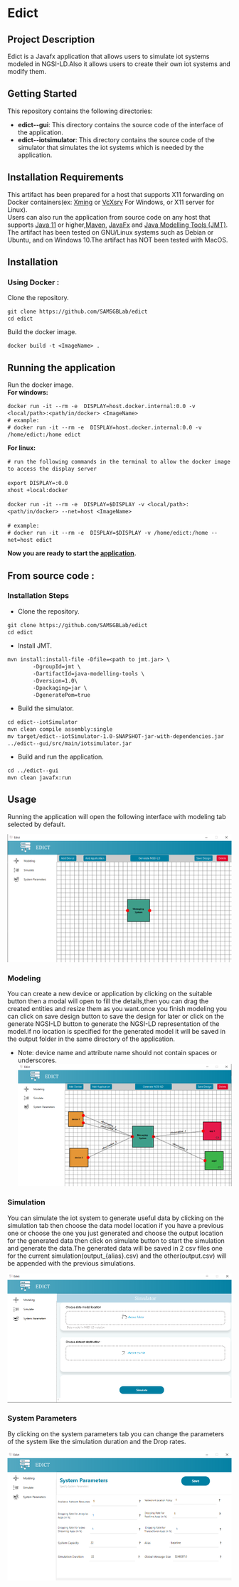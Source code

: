 # Edict

## Project Description
Edict is a Javafx application that allows users to simulate iot systems modeled in NGSI-LD.Also it allows users to create their own iot systems and modify them.

## Getting Started
This repository contains the following directories:
* **edict--gui**: This directory contains the source code of the interface of the application.
* **edict--iotsimulator**: This directory contains the source code of the simulator that simulates the iot systems which is needed by the application.

## Installation Requirements
This artifact has been prepared for a host that supports X11 forwarding on Docker containers(ex: [Xming](https://sourceforge.net/projects/xming/) or [VcXsrv](https://sourceforge.net/projects/vcxsrv/) For Windows, or X11 server for Linux).<br>
Users can also run the application from source code on any host that supports [Java 11](https://www.oracle.com/java/technologies/javase-jdk11-downloads.html) or higher,[Maven](https://maven.apache.org/download.cgi), [JavaFx](https://gluonhq.com/products/javafx/) and [Java Modelling Tools (JMT)](http://sourceforge.net/projects/jmt/files/jmt/JMT-1.2.0/JMT-singlejar-1.2.0.jar/download).
The artifact has been tested on GNU/Linux systems such as Debian or Ubuntu, and on Windows 10.The artifact has NOT been tested with MacOS.
## Installation
### <B>Using Docker</B> :
Clone the repository.
```
git clone https://github.com/SAMSGBLab/edict 
cd edict
```
Build the docker image.
```
docker build -t <ImageName> .
```

## Running the application
Run the docker image.<br>
**For windows:**
```
docker run -it --rm -e  DISPLAY=host.docker.internal:0.0 -v <local/path>:<path/in/docker> <ImageName>
# example:
# docker run -it --rm -e  DISPLAY=host.docker.internal:0.0 -v /home/edict:/home edict
```
<B> For linux: </B>

```
# run the following commands in the terminal to allow the docker image to access the display server

export DISPLAY=:0.0
xhost +local:docker

docker run -it --rm -e  DISPLAY=$DISPLAY -v <local/path>:<path/in/docker> --net=host <ImageName>

# example:
# docker run -it --rm -e  DISPLAY=$DISPLAY -v /home/edict:/home --net=host edict

```
<B> Now you are ready to start the [application](#usage).</B>

## <B>From source code</B> :
### Installation Steps
- Clone the repository.
```
git clone https://github.com/SAMSGBLab/edict 
cd edict
```
- Install JMT.
```
mvn install:install-file -Dfile=<path to jmt.jar> \
        -DgroupId=jmt \
        -DartifactId=java-modelling-tools \
        -Dversion=1.0\
        -Dpackaging=jar \
        -DgeneratePom=true
```
- Build the simulator.
```
cd edict--iotSimulator
mvn clean compile assembly:single
mv target/edict--iotSimulator-1.0-SNAPSHOT-jar-with-dependencies.jar ../edict--gui/src/main/iotsimulator.jar
```
- Build and run the application.
```
cd ../edict--gui
mvn clean javafx:run
```

## Usage

Running the application will open the following interface with modeling tab selected by default.

![home screen](/images/homeEmpty.png)

### Modeling

You can create a new device or application by clicking on the suitable button  then a modal will open to fill the details,then you can drag the created entities and resize them as you want.once you finish modeling you can click on save design button to save the design for later or click on the generate NGSI-LD button to generate the NGSI-LD representation of the model.if no location is specified for the generated model it will be saved in the output folder in the same directory of the application.
- Note: device name and attribute name should not contain spaces or underscores.
![modeling screen](/images/modeling.png)

### Simulation

You can simulate the iot system to generate useful data by clicking on the simulation tab then choose the data model location if you have a previous one or choose the one you just generated and choose the output location for the generated data then click on simulate button to start the simulation and generate the data.The generated data will be saved in 2 csv files one for the current simulation(output_{alias}.csv) and the other(output.csv) will be appended with the previous simulations.


![simulation screen](/images/simulation.png)

### System Parameters
By clicking on the system parameters tab you can change the parameters of the system like the simulation duration and the Drop rates.

![system parameters screen](/images/systemParameters.png)



